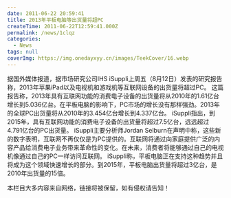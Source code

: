 ```yaml
---
date: 2011-06-22 20:59:41
title: 2013年平板电脑等出货量将超PC
createTime: 2011-06-22T12:59:41.000Z
permalink: /news/1clqz
categories:
  - News
tags: null
coverImg: https://img.onedayxyy.cn/images/TeekCover/16.webp
---
```


据国外媒体报道，据市场研究公司IHS iSuppli上周五（8月12日）发表的研究报告称，2013年苹果iPad以及电视机和游戏机等互联网设备的出货量将超过PC。 
这篇报告称，2013年具有互联网功能的消费电子设备的出货量将从2010年的1.61亿台增长到5.036亿台。在平板电脑的影响下，PC市场的增长没有那样强劲。2013年的全球PC出货量将从2010年的3.454亿台增长到4.337亿台。 iSuppli指出，到2015年，具有互联网功能的消费电子设备的出货量将超过7.5亿台，远远超过4.791亿台的PC出货量。 
iSuppli主要分析师Jordan Selburn在声明中称，这些新的数字表明，互联网不再仅仅是为PC提供的。互联网将通过向家庭提供广泛的内容产品给消费电子业务带来革命性的变化。在未来，消费者将能够通过自己的电视机像通过自己的PC一样访问互联网。 iSuppli称，平板电脑正在支持这种趋势并且将成为这个领域快速增长的部分。到2015年，平板电脑出货量将超过3亿台，是2010年出货量的15倍。 

<LinkCard
title = "2013年平板电脑等出货量将超PC"
href = "http://www.semi.org.cn/news/news_show.aspx?ID=29123&classid=117" >
本栏目大多内容来自网络，链接将被保留，如有侵权请告知！
</LinkCard>
